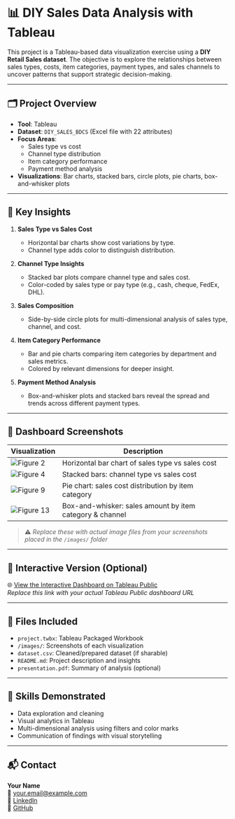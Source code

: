 # 📊 DIY Sales Data Analysis with Tableau

This project is a Tableau-based data visualization exercise using a **DIY Retail Sales dataset**. The objective is to explore the relationships between sales types, costs, item categories, payment types, and sales channels to uncover patterns that support strategic decision-making.

---

## 🗂️ Project Overview

- **Tool**: Tableau
- **Dataset**: `DIY_SALES_BDCS` (Excel file with 22 attributes)
- **Focus Areas**:
  - Sales type vs cost
  - Channel type distribution
  - Item category performance
  - Payment method analysis
- **Visualizations**: Bar charts, stacked bars, circle plots, pie charts, box-and-whisker plots

---

## 📌 Key Insights

1. **Sales Type vs Sales Cost**
   - Horizontal bar charts show cost variations by type.
   - Channel type adds color to distinguish distribution.

2. **Channel Type Insights**
   - Stacked bar plots compare channel type and sales cost.
   - Color-coded by sales type or pay type (e.g., cash, cheque, FedEx, DHL).

3. **Sales Composition**
   - Side-by-side circle plots for multi-dimensional analysis of sales type, channel, and cost.

4. **Item Category Performance**
   - Bar and pie charts comparing item categories by department and sales metrics.
   - Colored by relevant dimensions for deeper insight.

5. **Payment Method Analysis**
   - Box-and-whisker plots and stacked bars reveal the spread and trends across different payment types.

---

## 📸 Dashboard Screenshots

| Visualization | Description |
|---------------|-------------|
| ![Figure 2](images/figure2_sales_type_vs_cost.png) | Horizontal bar chart of sales type vs sales cost |
| ![Figure 4](images/figure4_stacked_bar.png) | Stacked bars: channel type vs sales cost |
| ![Figure 9](images/figure9_pie_chart.png) | Pie chart: sales cost distribution by item category |
| ![Figure 13](images/figure13_boxplot.png) | Box-and-whisker: sales amount by item category & channel |

> ⚠️ *Replace these with actual image files from your screenshots placed in the `/images/` folder*

---

## 🔗 Interactive Version (Optional)

🌐 [View the Interactive Dashboard on Tableau Public](https://public.tableau.com/app/profile/yourname/viz/your-dashboard-link)  
*Replace this link with your actual Tableau Public dashboard URL*

---

## 📁 Files Included

- `project.twbx`: Tableau Packaged Workbook
- `/images/`: Screenshots of each visualization
- `dataset.csv`: Cleaned/prepared dataset (if sharable)
- `README.md`: Project description and insights
- `presentation.pdf`: Summary of analysis (optional)

---

## 🧠 Skills Demonstrated

- Data exploration and cleaning
- Visual analytics in Tableau
- Multi-dimensional analysis using filters and color marks
- Communication of findings with visual storytelling

---

## 📬 Contact

**Your Name**  
📧 your.email@example.com  
💼 [LinkedIn](https://linkedin.com/in/yourprofile)  
🔗 [GitHub](https://github.com/yourprofile)

